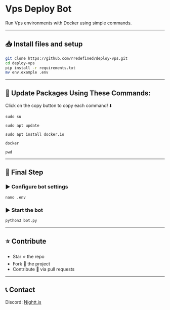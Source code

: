 # Vps Deploy Bot

Run Vps environments with Docker using simple commands.

---

## 📥 Install files and setup
```bash
git clone https://github.com/rredefined/deploy-vps.git
cd deploy-vps
pip install -r requirements.txt
mv env.example .env
```

---

## 📌 Update Packages Using These Commands:
Click on the copy button to copy each command! ⬇️

```
sudo su
```

```
sudo apt update
```

```
sudo apt install docker.io
```

```
docker
```

```
pwd
```

---

## 🚀 Final Step

### ▶️ Configure bot settings
```
nano .env
```

### ▶️ Start the bot
```
python3 bot.py
```

---

## ⭐ Contribute
- Star ⭐ the repo  
- Fork 🍴 the project  
- Contribute 🔧 via pull requests  

---

## 📞 Contact
Discord: [Nightt.js](https://discord.com/users/969258536557244537)
